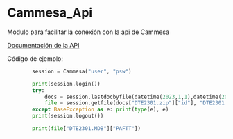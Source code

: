 # Cammesa_Api
Modulo para facilitar la conexión con la api de Cammesa

[Documentación de la API](https://microfe.cammesa.com/static-content/CammesaWeb/download-manager-files/Api/Documentacion%20API%20Web.pdf)

Código de ejemplo: 
```python
        session = Cammesa("user", "psw")

        print(session.login())
        try: 
            docs = session.lastdocbyfile(datetime(2023,1,1),datetime(2023,1,30),"DTE_UNIF")
            file = session.getfile(docs["DTE2301.zip"]["id"], "DTE2301.zip", "DTE_UNIF")
        except BaseException as e: print(type(e), e)
        print(session.logout())

        print(file["DTE2301.MDB"]["PAFTT"])
```
